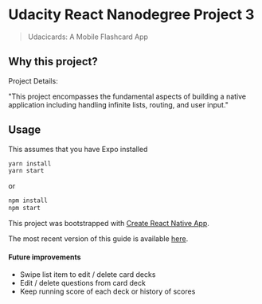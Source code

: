 # Udacity React Nanodegree Project 3
> Udacicards: A Mobile Flashcard App

## Why this project?

Project Details:

"This project encompasses the fundamental aspects of building a native application including handling infinite lists, routing, and user input."

## Usage

This assumes that you have Expo installed

```bash
yarn install
yarn start
```
or
```bash
npm install
npm start
```


This project was bootstrapped with [Create React Native App](https://github.com/react-community/create-react-native-app).

The most recent version of this guide is available [here](https://github.com/react-community/create-react-native-app/blob/master/react-native-scripts/template/README.md).



#### Future improvements

- Swipe list item to edit / delete card decks
- Edit / delete questions from card deck
- Keep running score of each deck or history of scores